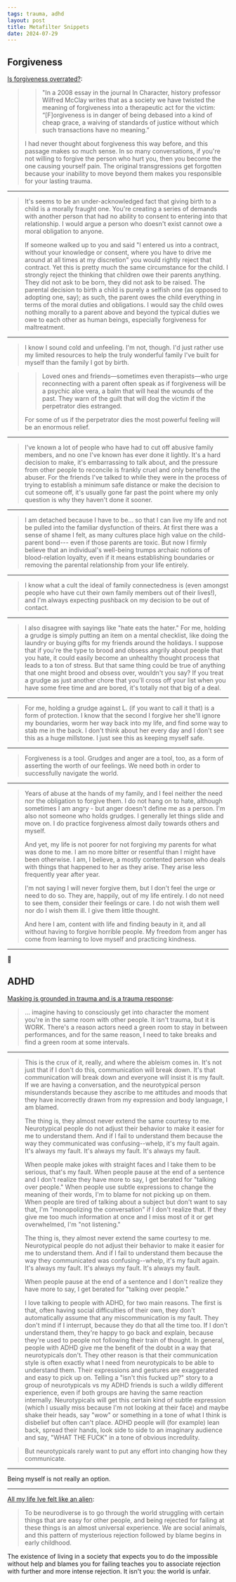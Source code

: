 ```yaml
---
tags: trauma, adhd
layout: post
title: Metafilter Snippets
date: 2024-07-29
---
```


## Forgiveness

[Is forgiveness overrated?](https://www.metafilter.com/126731/Is-forgiveness-overrated):

>> "In a 2008 essay in the journal In Character, history professor Wilfred McClay writes that as a society we have twisted the meaning of forgiveness into a therapeutic act for the victim: “[F]orgiveness is in danger of being debased into a kind of cheap grace, a waiving of standards of justice without which such transactions have no meaning.”
>
> I had never thought about forgiveness this way before, and this passage makes so much sense. In so many conversations, if you're not willing to forgive the person who hurt you, then you become the one causing yourself pain. The original transgressions get forgotten because your inability to move beyond them makes you responsible for your lasting trauma.

---

> It's seems to be an under-acknowledged fact that giving birth to a child is a morally fraught one. You're creating a series of demands with another person that had no ability to consent to entering into that relationship. I would argue a person who doesn't exist cannot owe a moral obligation to anyone.
>
> If someone walked up to you and said "I entered us into a contract, without your knowledge or consent, where you have to drive me around at all times at my discretion" you would rightly reject that contract. Yet this is pretty much the same circumstance for the child. I strongly reject the thinking that children owe their parents anything. They did not ask to be born, they did not ask to be raised. The parental decision to birth a child is purely a selfish one (as opposed to adopting one, say); as such, the parent owes the child everything in terms of the moral duties and obligations. I would say the child owes nothing morally to a parent above and beyond the typical duties we owe to each other as human beings, especially forgiveness for maltreatment.

---

> I know I sound cold and unfeeling. I'm not, though. I'd just rather use my limited resources to help the truly wonderful family I've built for myself than the family I got by birth.

>> Loved ones and friends—sometimes even therapists—who urge reconnecting with a parent often speak as if forgiveness will be a psychic aloe vera, a balm that will heal the wounds of the past. They warn of the guilt that will dog the victim if the perpetrator dies estranged.
>
> For some of us if the perpetrator dies the most powerful feeling will be an enormous relief.

---

> I've known a lot of people who have had to cut off abusive family members, and no one I've known has ever done it lightly. It's a hard decision to make, it's embarrassing to talk about, and the pressure from other people to reconcile is frankly cruel and only benefits the abuser. For the friends I've talked to while they were in the process of trying to establish a minimum safe distance or make the decision to cut someone off, it's usually gone far past the point where my only question is why they haven't done it sooner.

---

> I am detached because I have to be... so that I can live my life and not be pulled into the familiar dysfunction of theirs. At first there was a sense of shame I felt, as many cultures place high value on the child-parent bond--- even if those parents are toxic. But now I firmly believe that an individual's well-being trumps archaic notions of blood-relation loyalty, even if it means establishing boundaries or removing the parental relationship from your life entirely.

---

> I know what a cult the ideal of family connectedness is (even amongst people who have cut their own family members out of their lives!), and I'm always expecting pushback on my decision to be out of contact.

---

> I also disagree with sayings like "hate eats the hater." For me, holding a grudge is simply putting an item on a mental checklist, like doing the laundry or buying gifts for my friends around the holidays. I suppose that if you're the type to brood and obsess angrily about people that you hate, it could easily become an unhealthy thought process that leads to a ton of stress. But that same thing could be true of anything that one might brood and obsess over, wouldn't you say? If you treat a grudge as just another chore that you'll cross off your list when you have some free time and are bored, it's totally not that big of a deal.

---

> For me, holding a grudge against L. (if you want to call it that) is a form of protection. I know that the second I forgive her she'll ignore my boundaries, worm her way back into my life, and find some way to stab me in the back. I don't think about her every day and I don't see this as a huge millstone. I just see this as keeping myself safe.

---

> Forgiveness is a tool. Grudges and anger are a tool, too, as a form of asserting the worth of our feelings. We need both in order to successfully navigate the world.

---

> Years of abuse at the hands of my family, and I feel neither the need nor the obligation to forgive them. I do not hang on to hate, although sometimes I am angry - but anger doesn't define me as a person. I'm also not someone who holds grudges. I generally let things slide and move on. I do practice forgiveness almost daily towards others and myself.
>
> And yet, my life is not poorer for not forgiving my parents for what was done to me. I am no more bitter or resentful than I might have been otherwise. I am, I believe, a mostly contented person who deals with things that happened to her as they arise. They arise less frequently year after year.
>
> I'm not saying I will never forgive them, but I don't feel the urge or need to do so. They are, happily, out of my life entirely. I do not need to see them, consider their feelings or care. I do not wish them well nor do I wish them ill. I give them little thought.
>
> And here I am, content with life and finding beauty in it, and all without having to forgive horrible people. My freedom from anger has come from learning to love myself and practicing kindness.

---

## ADHD

[Masking is grounded in trauma and is a trauma response](https://www.metafilter.com/190349/Masking-is-grounded-in-trauma-and-is-a-trauma-response):

> ... imagine having to consciously get into character the moment you're in the same room with other people. It isn't trauma, but it is WORK. There's a reason actors need a green room to stay in between performances, and for the same reason, I need to take breaks and find a green room at some intervals.

---

> This is the crux of it, really, and where the ableism comes in. It's not just that if I don't do this, communication will break down. It's that communication will break down and everyone will insist it is my fault. If we are having a conversation, and the neurotypical person misunderstands because they ascribe to me attitudes and moods that they have incorrectly drawn from my expression and body language, I am blamed.
> 
> The thing is, they almost never extend the same courtesy to me. Neurotypical people do not adjust their behavior to make it easier for me to understand them. And if I fail to understand them because the way they communicated was confusing--whelp, it's my fault again. It's always my fault. It's always my fault. It's always my fault.
> 
> When people make jokes with straight faces and I take them to be serious, that's my fault. When people pause at the end of a sentence and I don't realize they have more to say, I get berated for "talking over people." When people use subtle expressions to change the meaning of their words, I'm to blame for not picking up on them. When people are tired of talking about a subject but don't want to say that, I'm "monopolizing the conversation" if I don't realize that. If they give me too much information at once and I miss most of it or get overwhelmed, I'm "not listening."
>
> The thing is, they almost never extend the same courtesy to me. Neurotypical people do not adjust their behavior to make it easier for me to understand them. And if I fail to understand them because the way they communicated was confusing--whelp, it's my fault again. It's always my fault. It's always my fault. It's always my fault.
>
> When people pause at the end of a sentence and I don't realize they have more to say, I get berated for "talking over people."
> 
> I love talking to people with ADHD, for two main reasons. The first is that, often having social difficulties of their own, they don't automatically assume that any miscommunication is my fault. They don't mind if I interrupt, because they do that all the time too. If I don't understand them, they're happy to go back and explain, because they're used to people not following their train of thought. In general, people with ADHD give me the benefit of the doubt in a way that neurotypicals don't. They other reason is that their communication style is often exactly what I need from neurotypicals to be able to understand them. Their expressions and gestures are exaggerated and easy to pick up on. Telling a "isn't this fucked up?" story to a group of neurotypicals vs my ADHD friends is such a wildly different experience, even if both groups are having the same reaction internally. Neurotypicals will get this certain kind of subtle expression (which I usually miss because I'm not looking at their face) and maybe shake their heads, say "wow" or something in a tone of what I think is disbelief but often can't place. ADHD people will (for example) lean back, spread their hands, look side to side to an imaginary audience and say, "WHAT THE FUCK" in a tone of obvious incredulity.

> But neurotypicals rarely want to put any effort into changing how they communicate.

---

Being myself is not really an option.

---

[All my life Ive felt like an alien](https://www.metafilter.com/182597/All-my-life-Ive-felt-like-an-alien):

> To be neurodiverse is to go through the world struggling with certain things that are easy for other people, and being rejected for failing at these things is an almost universal experience. We are social animals, and this pattern of mysterious rejection followed by blame begins in early childhood.

The existence of living in a society that expects you to do the impossible without help and blames you for failing teaches you to associate rejection with further and more intense rejection. It isn't you: the world is unfair.

